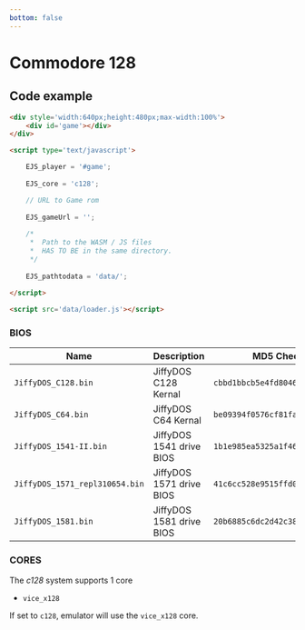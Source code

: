 ```yaml
---
bottom: false
---
```

# Commodore 128

## Code example

```html
<div style='width:640px;height:480px;max-width:100%'>
    <div id='game'></div>
</div>

<script type='text/javascript'>

    EJS_player = '#game';
    
    EJS_core = 'c128';

    // URL to Game rom
     
    EJS_gameUrl = '';
    
    /*
     *  Path to the WASM / JS files
     *  HAS TO BE in the same directory.
     */
    
    EJS_pathtodata = 'data/';
    
</script>

<script src='data/loader.js'></script>
```

### BIOS

| Name | Description | MD5 Checksum |
|------|--------------|-------------|
| `JiffyDOS_C128.bin`            | JiffyDOS C128 Kernal     | `cbbd1bbcb5e4fd8046b6030ab71fc021` |
| `JiffyDOS_C64.bin`             | JiffyDOS C64 Kernal      | `be09394f0576cf81fa8bacf634daf9a2` |
| `JiffyDOS_1541-II.bin`         | JiffyDOS 1541 drive BIOS | `1b1e985ea5325a1f46eb7fd9681707bf` |
| `JiffyDOS_1571_repl310654.bin` | JiffyDOS 1571 drive BIOS | `41c6cc528e9515ffd0ed9b180f8467c0` |
| `JiffyDOS_1581.bin`            | JiffyDOS 1581 drive BIOS | `20b6885c6dc2d42c38754a365b043d71` |

### CORES

The *c128* system supports 1 core
- `vice_x128`

If set to `c128`, emulator will use the `vice_x128` core.
